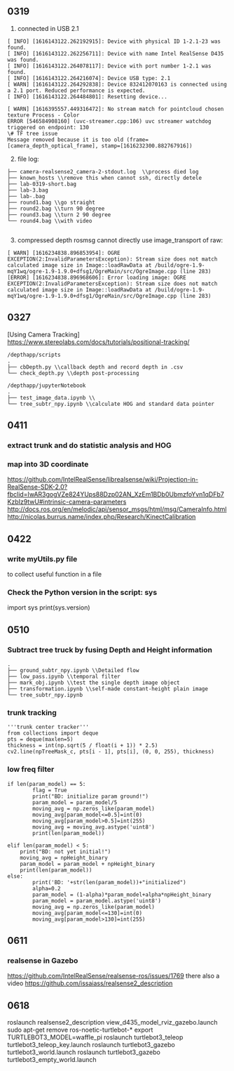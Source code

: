 ## 0319
1. connected in USB 2.1
```
[ INFO] [1616143122.262192915]: Device with physical ID 1-2.1-23 was found.
[ INFO] [1616143122.262256711]: Device with name Intel RealSense D435 was found.
[ INFO] [1616143122.264078117]: Device with port number 1-2.1 was found.
[ INFO] [1616143122.264216074]: Device USB type: 2.1
[ WARN] [1616143122.264292838]: Device 832412070163 is connected using a 2.1 port. Reduced performance is expected.
[ INFO] [1616143122.264484801]: Resetting device...
```

```
[ WARN] [1616395557.449316472]: No stream match for pointcloud chosen texture Process - Color
ERROR [546584908160] (uvc-streamer.cpp:106) uvc streamer watchdog triggered on endpoint: 130
\# TF tree issue
Message removed because it is too old (frame=[camera_depth_optical_frame], stamp=[1616232300.882767916])
```

2. file log:
```
├── camera-realsense2_camera-2-stdout.log  \\process died log  
├── known_hosts \\remove this when cannot ssh, directly detele  
├── lab-0319-short.bag  
├── lab-3.bag  
├── lab-.bag  
├── round1.bag \\go straight  
├── round2.bag \\turn 90 degree  
├── round3.bag \\turn 2 90 degree  
└── round4.bag \\with video   
 
```

3. compressed depth rosmsg cannot directly use image_transport of raw:
```
[ WARN] [1616234838.896853954]: OGRE EXCEPTION(2:InvalidParametersException): Stream size does not match calculated image size in Image::loadRawData at /build/ogre-1.9-mqY1wq/ogre-1.9-1.9.0+dfsg1/OgreMain/src/OgreImage.cpp (line 283)
[ERROR] [1616234838.896968606]: Error loading image: OGRE EXCEPTION(2:InvalidParametersException): Stream size does not match calculated image size in Image::loadRawData at /build/ogre-1.9-mqY1wq/ogre-1.9-1.9.0+dfsg1/OgreMain/src/OgreImage.cpp (line 283)
```


## 0327
[Using Camera Tracking]
https://www.stereolabs.com/docs/tutorials/positional-tracking/
```
/depthapp/scripts
.
├── cbDepth.py \\callback depth and record depth in .csv  
└── check_depth.py \\depth post-processing  

/depthapp/jupyterNotebook
.
├── test_image_data.ipynb \\
└── tree_subtr_npy.ipynb \\calculate HOG and standard data pointer

```

## 0411
### extract trunk and do statistic analysis and HOG
### map into 3D coordinate
https://github.com/IntelRealSense/librealsense/wiki/Projection-in-RealSense-SDK-2.0?fbclid=IwAR3gogVZe824YUps88Dzp02AN_XzEm1BDb0UbmzfoYvn1qDFb7KzbIz9twU#intrinsic-camera-parameters  
http://docs.ros.org/en/melodic/api/sensor_msgs/html/msg/CameraInfo.html  
http://nicolas.burrus.name/index.php/Research/KinectCalibration  

## 0422
### write myUtils.py file
to collect useful function in a file
### Check the Python version in the script: sys
import sys
print(sys.version)

## 0510
### Subtract tree truck by fusing Depth and Height information
```
.
├── ground_subtr_npy.ipynb \\Detailed flow
├── low_pass.ipynb \\temporal filter
├── mark_obj.ipynb \\test the single depth image object
├── transformation.ipynb \\self-made constant-height plain image
└── tree_subtr_npy.ipynb
```

### trunk tracking

```
'''trunk center tracker'''
from collections import deque
pts = deque(maxlen=5)
thickness = int(np.sqrt(5 / float(i + 1)) * 2.5)
cv2.line(npTreeMask_c, pts[i - 1], pts[i], (0, 0, 255), thickness)
```

### low freq filter
```
if len(param_model) == 5:
        flag = True
        print("BD: initialize param ground!")
        param_model = param_model/5
        moving_avg = np.zeros_like(param_model)
        moving_avg[param_model<=0.5]=int(0)
        moving_avg[param_model>0.5]=int(255)
        moving_avg = moving_avg.astype('uint8')
        print(len(param_model))

elif len(param_model) < 5:
	print("BD: not yet initial!")
	moving_avg = npHeight_binary
	param_model = param_model + npHeight_binary
	print(len(param_model))
else: 
        print('BD: '+str(len(param_model))+"initialized")
        alpha=0.2
        param_model = (1-alpha)*param_model+alpha*npHeight_binary
        param_model = param_model.astype('uint8')
        moving_avg = np.zeros_like(param_model)
        moving_avg[param_model<=130]=int(0)
        moving_avg[param_model>130]=int(255)
```
## 0611

### realsense in Gazebo
https://github.com/IntelRealSense/realsense-ros/issues/1769
there also a video
https://github.com/issaiass/realsense2_description

## 0618
roslaunch realsense2_description view_d435_model_rviz_gazebo.launch
sudo apt-get remove ros-noetic-turtlebot-*
export TURTLEBOT3_MODEL=waffle_pi
roslaunch turtlebot3_teleop turtlebot3_teleop_key.launch
roslaunch turtlebot3_gazebo turtlebot3_world.launch
roslaunch turtlebot3_gazebo turtlebot3_empty_world.launch
